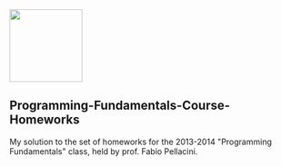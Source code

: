 <img src="./Python.ico" width="128"/>
<h2> Programming-Fundamentals-Course-Homeworks </h2>
My solution to the set of homeworks for the 2013-2014 "Programming Fundamentals" class, held by prof. Fabio Pellacini.
